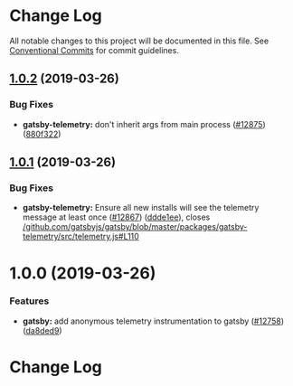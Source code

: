 # Change Log

All notable changes to this project will be documented in this file.
See [Conventional Commits](https://conventionalcommits.org) for commit guidelines.

## [1.0.2](https://github.com/gatsbyjs/gatsby/tree/master/packages/gatsby-telemetry/compare/gatsby-telemetry@1.0.1...gatsby-telemetry@1.0.2) (2019-03-26)

### Bug Fixes

- **gatsby-telemetry:** don't inherit args from main process ([#12875](https://github.com/gatsbyjs/gatsby/tree/master/packages/gatsby-telemetry/issues/12875)) ([880f322](https://github.com/gatsbyjs/gatsby/tree/master/packages/gatsby-telemetry/commit/880f322))

## [1.0.1](https://github.com/gatsbyjs/gatsby/tree/master/packages/gatsby-telemetry/compare/gatsby-telemetry@1.0.0...gatsby-telemetry@1.0.1) (2019-03-26)

### Bug Fixes

- **gatsby-telemetry:** Ensure all new installs will see the telemetry message at least once ([#12867](https://github.com/gatsbyjs/gatsby/tree/master/packages/gatsby-telemetry/issues/12867)) ([ddde1ee](https://github.com/gatsbyjs/gatsby/tree/master/packages/gatsby-telemetry/commit/ddde1ee)), closes [/github.com/gatsbyjs/gatsby/blob/master/packages/gatsby-telemetry/src/telemetry.js#L110](https://github.com/gatsbyjs/gatsby/tree/master/packages/gatsby-telemetry/issues/L110)

# 1.0.0 (2019-03-26)

### Features

- **gatsby:** add anonymous telemetry instrumentation to gatsby ([#12758](https://github.com/gatsbyjs/gatsby/tree/master/packages/gatsby-telemetry/issues/12758)) ([da8ded9](https://github.com/gatsbyjs/gatsby/tree/master/packages/gatsby-telemetry/commit/da8ded9))

# Change Log
